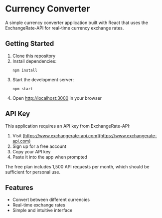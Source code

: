 # Currency Converter

A simple currency converter application built with React that uses the ExchangeRate-API for real-time currency exchange rates.

## Getting Started

1. Clone this repository
2. Install dependencies:
   ```
   npm install
   ```
3. Start the development server:
   ```
   npm start
   ```
4. Open [http://localhost:3000](http://localhost:3000) in your browser

## API Key

This application requires an API key from ExchangeRate-API:

1. Visit [https://www.exchangerate-api.com](https://www.exchangerate-api.com)
2. Sign up for a free account
3. Copy your API key
4. Paste it into the app when prompted

The free plan includes 1,500 API requests per month, which should be sufficient for personal use.

## Features

- Convert between different currencies
- Real-time exchange rates
- Simple and intuitive interface
